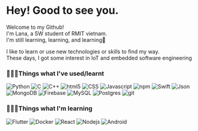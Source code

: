 <h1>Hey! Good to see you.</h1>

<p>Welcome to my Github! </br> I'm Lana, a SW student of RMIT vietnam. </br> I'm still learning, learning, and learning🤪</p>
<p>I like to learn or use new technologies or skills to find my way. </br> These days, I got some interest in IoT and embedded software engineering</p>

<h3>🙆🏻‍♀️Things what I've used/learnt</h3>
<p>  
  <img alt="Python" src="https://img.shields.io/badge/python-3670A0?style=flat-square&logo=python&logoColor=white" />
  <img alt="C" src="https://img.shields.io/badge/C++-00599C?style=flat-square&logo=c&logoColor=white" />
  <img alt="C++" src="https://img.shields.io/badge/C++-00599C?style=flat-square&logo=C%2B%2B&logoColor=white" />
  <img alt="html5" src="https://img.shields.io/badge/-HTML5-E34F26?style=flat-square&logo=html5&logoColor=white" />
  <img alt="CSS" src="https://img.shields.io/badge/CSS-1572B6?style=flat-square&logo=html5&logoColor=white" />
  <img alt="Javascript" src="https://img.shields.io/badge/JavaScript-F7DF1E?style=flat-square&logo=javascript&logoColor=white" />
  <img alt="npm" src="https://img.shields.io/badge/-NPM-CB3837?style=flat-square&logo=npm&logoColor=white" />
  <img alt="Swift" src="https://img.shields.io/badge/Swift-F54A2A?style=flat-square&logo=swift&logoColor=white" />
  <img alt="Json" src="https://img.shields.io/badge/JSON-000?style=flat-square&logo=json&logoColor=white" />
  <img alt="MongoDB" src="https://img.shields.io/badge/-MongoDB-13aa52?style=flat-square&logo=mongodb&logoColor=white" />
  <img alt="Firebase" src="https://img.shields.io/badge/firebase-ffca28?style=flat-square&logo=firebase&logoColor=white" />
  <img alt="MySQL" src="https://img.shields.io/badge/MySQL-4479A1?style=flat-square&logo=mysql&logoColor=white" />
  <img alt="Postgres" src="https://img.shields.io/badge/Postgres-%23316192?style=flat-square&logo=postgresql&logoColor=white" />
  <img alt="git" src="https://img.shields.io/badge/-Git-F05032?style=flat-square&logo=git&logoColor=white" />
</p>

<h3>👩🏻‍💻Things what I'm learning</h3>
<p> 
  <img alt="Flutter" src="https://img.shields.io/badge/Flutter-02569B?style=flat-square&logo=flutter&logoColor=white" />
  <img alt="Docker" src="https://img.shields.io/badge/-Docker-46a2f1?style=flat-square&logo=docker&logoColor=white" />
  <img alt="React" src="https://img.shields.io/badge/-React-45b8d8?style=flat-square&logo=react&logoColor=white" />
  <img alt="Nodejs" src="https://img.shields.io/badge/-Nodejs-43853d?style=flat-square&logo=Node.js&logoColor=white" />
  <img alt="Android" src="https://img.shields.io/badge/Android-3DDC84?style=flat-square&logo=android&logoColor=white" />
</p>
